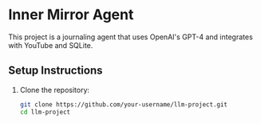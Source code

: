 # Inner Mirror Agent

This project is a journaling agent that uses OpenAI's GPT-4 and integrates with YouTube and SQLite.

## Setup Instructions

1. Clone the repository:
   ```bash
   git clone https://github.com/your-username/llm-project.git
   cd llm-project
